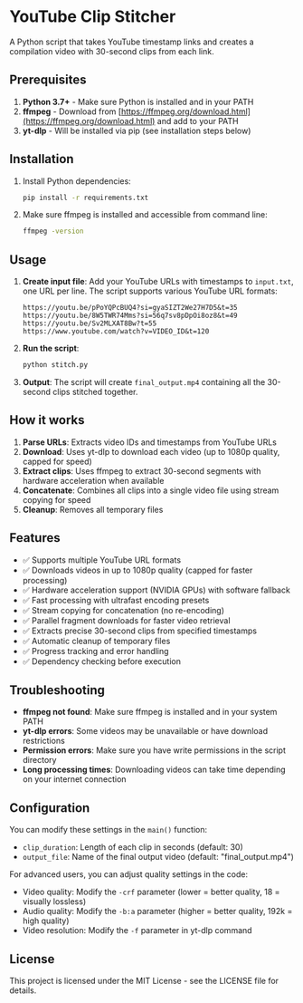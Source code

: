 # YouTube Clip Stitcher

A Python script that takes YouTube timestamp links and creates a compilation video with 30-second clips from each link.

## Prerequisites

1. **Python 3.7+** - Make sure Python is installed and in your PATH
2. **ffmpeg** - Download from [https://ffmpeg.org/download.html](https://ffmpeg.org/download.html) and add to your PATH
3. **yt-dlp** - Will be installed via pip (see installation steps below)

## Installation

1. Install Python dependencies:
   ```bash
   pip install -r requirements.txt
   ```

2. Make sure ffmpeg is installed and accessible from command line:
   ```bash
   ffmpeg -version
   ```

## Usage

1. **Create input file**: Add your YouTube URLs with timestamps to `input.txt`, one URL per line. The script supports various YouTube URL formats:
   ```
   https://youtu.be/pPoYQPcBUQ4?si=gyaSIZT2We27H7D5&t=35
   https://youtu.be/8W5TWR74Mms?si=56q7sv8pDpOi8oz8&t=49
   https://youtu.be/Sv2MLXAT8Bw?t=55
   https://www.youtube.com/watch?v=VIDEO_ID&t=120
   ```

2. **Run the script**:
   ```bash
   python stitch.py
   ```

3. **Output**: The script will create `final_output.mp4` containing all the 30-second clips stitched together.

## How it works

1. **Parse URLs**: Extracts video IDs and timestamps from YouTube URLs
2. **Download**: Uses yt-dlp to download each video (up to 1080p quality, capped for speed)
3. **Extract clips**: Uses ffmpeg to extract 30-second segments with hardware acceleration when available
4. **Concatenate**: Combines all clips into a single video file using stream copying for speed
5. **Cleanup**: Removes all temporary files

## Features

- ✅ Supports multiple YouTube URL formats
- ✅ Downloads videos in up to 1080p quality (capped for faster processing)
- ✅ Hardware acceleration support (NVIDIA GPUs) with software fallback
- ✅ Fast processing with ultrafast encoding presets
- ✅ Stream copying for concatenation (no re-encoding)
- ✅ Parallel fragment downloads for faster video retrieval
- ✅ Extracts precise 30-second clips from specified timestamps
- ✅ Automatic cleanup of temporary files
- ✅ Progress tracking and error handling
- ✅ Dependency checking before execution

## Troubleshooting

- **ffmpeg not found**: Make sure ffmpeg is installed and in your system PATH
- **yt-dlp errors**: Some videos may be unavailable or have download restrictions
- **Permission errors**: Make sure you have write permissions in the script directory
- **Long processing times**: Downloading videos can take time depending on your internet connection

## Configuration

You can modify these settings in the `main()` function:
- `clip_duration`: Length of each clip in seconds (default: 30)
- `output_file`: Name of the final output video (default: "final_output.mp4")

For advanced users, you can adjust quality settings in the code:
- Video quality: Modify the `-crf` parameter (lower = better quality, 18 = visually lossless)
- Audio quality: Modify the `-b:a` parameter (higher = better quality, 192k = high quality)
- Video resolution: Modify the `-f` parameter in yt-dlp command

## License

This project is licensed under the MIT License - see the LICENSE file for details.
